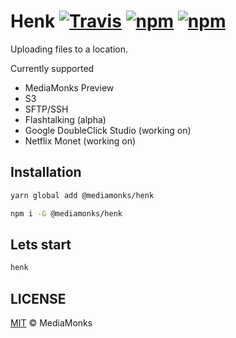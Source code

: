 # Henk [![Travis](https://img.shields.io/travis/mediamonks/henk.svg)](https://travis-ci.org/mediamonks/richmedia-temple-server) [![npm](https://img.shields.io/npm/v/@mediamonks/henk.svg)](https://www.npmjs.com/package/@mediamonks/henk) [![npm](https://img.shields.io/npm/dm/@mediamonks/henk.svg)](https://www.npmjs.com/package/@mediamonks/richmedia-temple-server)

Uploading files to a location.

Currently supported

* MediaMonks Preview
* S3
* SFTP/SSH
* Flashtalking (alpha)
* Google DoubleClick Studio (working on)
* Netflix Monet (working on)


## Installation
```sh
yarn global add @mediamonks/henk
```

```sh
npm i -G @mediamonks/henk
```

## Lets start
```sh
henk
```



## LICENSE

[MIT](./LICENSE) © MediaMonks